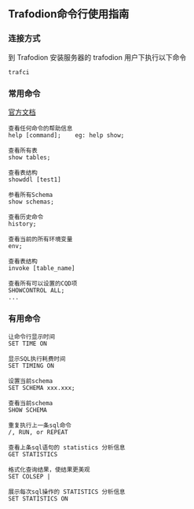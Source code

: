 ## Trafodion命令行使用指南

### 连接方式
到 Trafodion 安装服务器的 trafodion 用户下执行以下命令
```
trafci
```

### 常用命令
[官方文档](http://trafodion.apache.org/docs/command_interface/index.html#commands)

```
查看任何命令的帮助信息
help [command];    eg: help show;

查看所有表
show tables;

查看表结构
showddl [test1]

参看所有Schema
show schemas;

查看历史命令
history;

查看当前的所有环境变量
env;

查看表结构
invoke [table_name]

查看所有可以设置的CQD项
SHOWCONTROL ALL;
...
```

### 有用命令
```
让命令行显示时间
SET TIME ON

显示SQL执行耗费时间
SET TIMING ON

设置当前schema
SET SCHEMA xxx.xxx;

查看当前schema
SHOW SCHEMA

重复执行上一条sql命令
/, RUN, or REPEAT

查看上条sql语句的 statistics 分析信息
GET STATISTICS

格式化查询结果，使结果更美观
SET COLSEP |

展示每次sql操作的 STATISTICS 分析信息
SET STATISTICS ON
```

